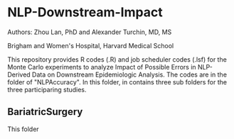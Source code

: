 # NLP-Downstream-Impact

Authors: Zhou Lan, PhD and Alexander Turchin, MD, MS

Brigham and Women's Hospital, Harvard Medical School

This repository provides R codes (.R) and job scheduler codes (.lsf) for the Monte Carlo experiments to analyze Impact of Possible Errors in NLP-Derived Data on Downstream Epidemiologic Analysis. The codes are in the folder of "NLPAccuracy". In this folder, in contains three sub folders for the three participaring studies.

## BariatricSurgery
This folder
